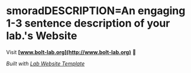 
# smoradDESCRIPTION=An engaging 1-3 sentence description of your lab.'s Website

Visit **[www.bolt-lab.org](http://www.bolt-lab.org)** 🚀

_Built with [Lab Website Template](https://greene-lab.gitbook.io/lab-website-template-docs)_
